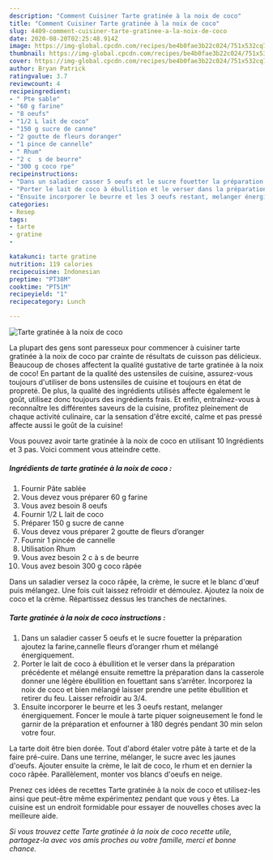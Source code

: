 ```yaml
---
description: "Comment Cuisiner Tarte gratinée à la noix de coco"
title: "Comment Cuisiner Tarte gratinée à la noix de coco"
slug: 4409-comment-cuisiner-tarte-gratinee-a-la-noix-de-coco
date: 2020-08-20T02:25:48.914Z
image: https://img-global.cpcdn.com/recipes/be4b0fae3b22c024/751x532cq70/tarte-gratinee-a-la-noix-de-coco-photo-principale-de-la-recette.jpg
thumbnail: https://img-global.cpcdn.com/recipes/be4b0fae3b22c024/751x532cq70/tarte-gratinee-a-la-noix-de-coco-photo-principale-de-la-recette.jpg
cover: https://img-global.cpcdn.com/recipes/be4b0fae3b22c024/751x532cq70/tarte-gratinee-a-la-noix-de-coco-photo-principale-de-la-recette.jpg
author: Bryan Patrick
ratingvalue: 3.7
reviewcount: 4
recipeingredient:
- " Pte sable"
- "60 g farine"
- "8 oeufs"
- "1/2 L lait de coco"
- "150 g sucre de canne"
- "2 goutte de fleurs doranger"
- "1 pince de cannelle"
- " Rhum"
- "2 c  s de beurre"
- "300 g coco rpe"
recipeinstructions:
- "Dans un saladier casser 5 oeufs et le sucre fouetter la préparation ajoutez la farine,cannelle fleurs d’oranger rhum et mélangé énergiquement."
- "Porter le lait de coco à ébullition et le verser dans la préparation précédente et mélangé ensuite remettre la préparation dans la casserole donner une légère ébullition en fouettant sans s’arrêter. Incorporez la noix de coco et bien mélangé laisser prendre une petite ébullition et retirer du feu. Laisser refroidir au 3/4."
- "Ensuite incorporer le beurre et les 3 oeufs restant, melanger énergiquement. Foncer le moule à tarte piquer soigneusement le fond le garnir de la préparation et enfourner à 180 degrés pendant 30 min selon votre four."
categories:
- Resep
tags:
- tarte
- gratine
- 

katakunci: tarte gratine  
nutrition: 119 calories
recipecuisine: Indonesian
preptime: "PT38M"
cooktime: "PT51M"
recipeyield: "1"
recipecategory: Lunch

---
```



![Tarte gratinée à la noix de coco](https://img-global.cpcdn.com/recipes/be4b0fae3b22c024/751x532cq70/tarte-gratinee-a-la-noix-de-coco-photo-principale-de-la-recette.jpg)

La plupart des gens sont paresseux pour commencer à cuisiner tarte gratinée à la noix de coco par crainte de résultats de cuisson pas délicieux. Beaucoup de choses affectent la qualité gustative de tarte gratinée à la noix de coco! En partant de la qualité des ustensiles de cuisine, assurez-vous toujours d'utiliser de bons ustensiles de cuisine et toujours en état de propreté. De plus, la qualité des ingrédients utilisés affecte également le goût, utilisez donc toujours des ingrédients frais. Et enfin, entraînez-vous à reconnaître les différentes saveurs de la cuisine, profitez pleinement de chaque activité culinaire, car la sensation d'être excité, calme et pas pressé affecte aussi le goût de la cuisine!

<!--inarticleads1-->

Vous pouvez avoir tarte gratinée à la noix de coco en utilisant 10 Ingrédients et 3 pas. Voici comment vous atteindre cette.

##### Ingrédients de tarte gratinée à la noix de coco :

1. Fournir  Pâte sablée
1. Vous devez vous préparer 60 g farine
1. Vous avez besoin 8 oeufs
1. Fournir 1/2 L lait de coco
1. Préparer 150 g sucre de canne
1. Vous devez vous préparer 2 goutte de fleurs d’oranger
1. Fournir 1 pincée de cannelle
1. Utilisation  Rhum
1. Vous avez besoin 2 c à s de beurre
1. Vous avez besoin 300 g coco râpée


Dans un saladier versez la coco râpée, la crème, le sucre et le blanc d&#39;œuf puis mélangez. Une fois cuit laissez refroidir et démoulez. Ajoutez la noix de coco et la crème. Répartissez dessus les tranches de nectarines. 

<!--inarticleads2-->

##### Tarte gratinée à la noix de coco instructions :

1. Dans un saladier casser 5 oeufs et le sucre fouetter la préparation ajoutez la farine,cannelle fleurs d’oranger rhum et mélangé énergiquement.
1. Porter le lait de coco à ébullition et le verser dans la préparation précédente et mélangé ensuite remettre la préparation dans la casserole donner une légère ébullition en fouettant sans s’arrêter. Incorporez la noix de coco et bien mélangé laisser prendre une petite ébullition et retirer du feu. Laisser refroidir au 3/4.
1. Ensuite incorporer le beurre et les 3 oeufs restant, melanger énergiquement. Foncer le moule à tarte piquer soigneusement le fond le garnir de la préparation et enfourner à 180 degrés pendant 30 min selon votre four.


La tarte doit être bien dorée. Tout d&#39;abord étaler votre pâte à tarte et de la faire pré-cuire. Dans une terrine, mélanger, le sucre avec les jaunes d&#39;oeufs. Ajouter ensuite la crème, le lait de coco, le rhum et en dernier la coco râpée. Parallèlement, monter vos blancs d&#39;oeufs en neige. 

<!--inarticleads1-->

<p>
Prenez ces idées de recettes Tarte gratinée à la noix de coco et utilisez-les ainsi que peut-être même expérimentez pendant que vous y êtes. La cuisine est un endroit formidable pour essayer de nouvelles choses avec la meilleure aide.
</p>

<p>
<i>Si vous trouvez cette Tarte gratinée à la noix de coco recette utile, partagez-la avec vos amis proches ou votre famille, merci et bonne chance.</i>
</p>
